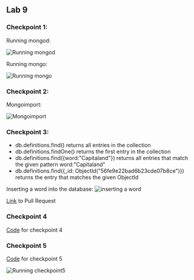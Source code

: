 ## Lab 9

### Checkpoint 1:
Running mongod:

![Running mongod](mongod.png)

Running mongo:

![Running mongo](runningmongo.png)

### Checkpoint 2:
Mongoimport:

![Mongoimport](mongoimport.png)

### Checkpoint 3:
- db.definitions.find() returns all entries in the collection
- db.definitions.findOne() returns the first entry in the collection
- db.definitions.find({word:"Capitaland"}) returns all entries that match the given pattern word:"Capitaland"
- db.definitions.find({_id: ObjectId("56fe9e22bad6b23cde07b8ce")}) returns the entry that matches the given ObjectId

Inserting a word into the database:
![inserting a word](insert.png)

[Link](https://github.com/raymondjacobson/csci2963_mongodb_lab/pull/18) to Pull Request

### Checkpoint 4
[Code](https://github.com/aleung013/csci2963_mongodb_lab/blob/master/checkpoint4.py) for checkpoint 4

### Checkpoint 5
[Code](https://github.com/aleung013/csci2963_mongodb_lab/blob/master/checkpoint5.py) for checkpoint 5

![Running checkpoint5](checkpoint5.png)
